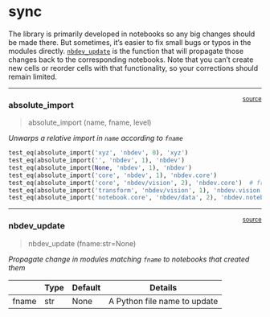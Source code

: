# sync


<!-- WARNING: THIS FILE WAS AUTOGENERATED! DO NOT EDIT! -->

The library is primarily developed in notebooks so any big changes
should be made there. But sometimes, it’s easier to fix small bugs or
typos in the modules directly.
[`nbdev_update`](https://nbdev.fast.ai/api/sync.html#nbdev_update) is
the function that will propagate those changes back to the corresponding
notebooks. Note that you can’t create new cells or reorder cells with
that functionality, so your corrections should remain limited.

------------------------------------------------------------------------

<a
href="https://github.com/AnswerDotAI/nbdev/blob/master/nbdev/sync.py#L25"
target="_blank" style="float:right; font-size:smaller">source</a>

### absolute_import

>  absolute_import (name, fname, level)

*Unwarps a relative import in `name` according to `fname`*

``` python
test_eq(absolute_import('xyz', 'nbdev', 0), 'xyz')
test_eq(absolute_import('', 'nbdev', 1), 'nbdev')
test_eq(absolute_import(None, 'nbdev', 1), 'nbdev')
test_eq(absolute_import('core', 'nbdev', 1), 'nbdev.core')
test_eq(absolute_import('core', 'nbdev/vision', 2), 'nbdev.core')  # from ..core import *
test_eq(absolute_import('transform', 'nbdev/vision', 1), 'nbdev.vision.transform')  # from .transform import *
test_eq(absolute_import('notebook.core', 'nbdev/data', 2), 'nbdev.notebook.core')  # from ..notebook.core import *
```

------------------------------------------------------------------------

<a
href="https://github.com/AnswerDotAI/nbdev/blob/master/nbdev/sync.py#L70"
target="_blank" style="float:right; font-size:smaller">source</a>

### nbdev_update

>  nbdev_update (fname:str=None)

*Propagate change in modules matching `fname` to notebooks that created
them*

<table>
<thead>
<tr>
<th></th>
<th><strong>Type</strong></th>
<th><strong>Default</strong></th>
<th><strong>Details</strong></th>
</tr>
</thead>
<tbody>
<tr>
<td>fname</td>
<td>str</td>
<td>None</td>
<td>A Python file name to update</td>
</tr>
</tbody>
</table>
